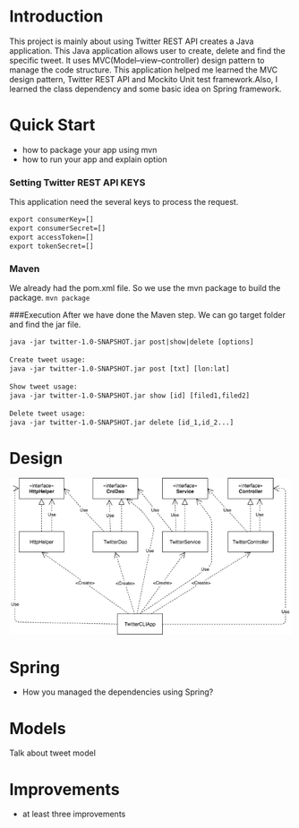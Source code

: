 # Introduction
This project is mainly about using Twitter REST API creates a Java application. This Java application allows user to create, delete and find the specific tweet. It uses MVC(Model–view–controller) design pattern to manage the code structure. This application helped me learned the MVC design pattern, Twitter REST API and Mockito Unit test framework.Also, I learned the class dependency and some basic idea on Spring framework. 

# Quick Start
- how to package your app using mvn
- how to run your app and explain option
### Setting Twitter REST API KEYS
This application need the several keys to process the request.
 ```
 export consumerKey=[]
 export consumerSecret=[]
 export accessToken=[]
 export tokenSecret=[]
 ```
### Maven
We already had the pom.xml file. So we use the mvn package to build the package.
`mvn package`

###Execution
After we have done the Maven step. We can go target folder and find the jar file.
```
java -jar twitter-1.0-SNAPSHOT.jar post|show|delete [options]  

Create tweet usage:
java -jar twitter-1.0-SNAPSHOT.jar post [txt] [lon:lat]

Show tweet usage:
java -jar twitter-1.0-SNAPSHOT.jar show [id] [filed1,filed2]

Delete tweet usage:
java -jar twitter-1.0-SNAPSHOT.jar delete [id_1,id_2...]
```
# Design
![](https://github.com/jarviscanada/jarvis_data_eng_SiqiYang/blob/develop/core_java/twitter/asset/UML.png)

# Spring
- How you managed the dependencies using Spring?


# Models
Talk about tweet model

# Improvements
- at least three improvements
